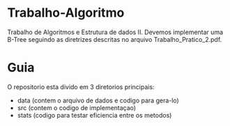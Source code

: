 # Trabalho-Algoritmo
Trabalho de Algoritmos e Estrutura de dados II. Devemos implementar uma B-Tree seguindo as 
diretrizes descritas no arquivo Trabalho_Pratico_2.pdf.

# Guia
O repositorio esta divido em 3 diretorios principais:
- data  (contem o arquivo de dados e codigo para gera-lo)
- src   (contem o codigo de implementaçao)
- stats (codigo para testar eficiencia entre os metodos)


